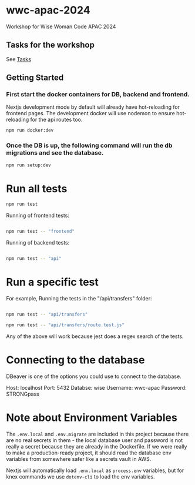 # wwc-apac-2024
Workshop for Wise Woman Code APAC 2024

## Tasks for the workshop

See [Tasks](tasks.md)

## Getting Started

### First start the docker containers for DB, backend and frontend.
Nextjs development mode by default will already have hot-reloading for frontend pages.
The development docker will use nodemon to ensure hot-reloading for the api routes too.
```bash
npm run docker:dev
```
### Once the DB is up, the following command will run the db migrations and see the database.
```bash
npm run setup:dev
```

# Run all tests

```bash
npm run test
```

Running of frontend tests:

```bash

npm run test -- "frontend"

```


Running of backend tests:

```bash

npm run test -- "api"

```

# Run a specific test

For example,
Running the tests in the "/api/transfers" folder:

```bash

npm run test -- "api/transfers"

npm run test -- "api/transfers/route.test.js"
```

Any of the above will work because jest does a regex search of the tests.


# Connecting to the database 

DBeaver is one of the options you could use to connect to the database.

Host: localhost
Port: 5432
Databse: wise
Username: wwc-apac
Password: STRONGpass


# Note about Environment Variables

The `.env.local` and `.env.migrate` are included in this project because there are no real secrets in them - the local database user and password is not really a secret because they are already in the Dockerfile. If we were really to make a production-ready project, it should read the database env variables from somewhere safer like a secrets vault in AWS.

Nextjs will automatically load `.env.local` as `process.env` variables, but for knex commands we use `dotenv-cli` to load the env variables.

